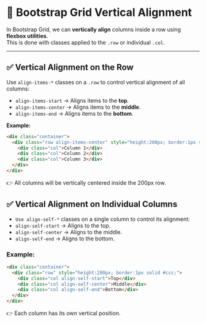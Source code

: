 # 🔹 Bootstrap Grid Vertical Alignment

In Bootstrap Grid, we can **vertically align** columns inside a row using **flexbox utilities**.  
This is done with classes applied to the `.row` or individual `.col`.

---

## ✅ Vertical Alignment on the Row

Use `align-items-*` classes on a `.row` to control vertical alignment of all columns:

- `align-items-start` → Aligns items to the **top**.  
- `align-items-center` → Aligns items to the **middle**.  
- `align-items-end` → Aligns items to the **bottom**.  

**Example:**

```html
<div class="container">
  <div class="row align-items-center" style="height:200px; border:1px solid #ccc;">
    <div class="col">Column 1</div>
    <div class="col">Column 2</div>
    <div class="col">Column 3</div>
  </div>
</div>
```
👉 All columns will be vertically centered inside the 200px row.

## ✅ Vertical Alignment on Individual Columns

- `Use align-self-*` classes on a single column to control its alignment:
- `align-self-start` → Aligns to the top.
- `align-self-center` → Aligns to the middle.
- `align-self-end` → Aligns to the bottom.

### Example:
```html
<div class="container">
  <div class="row" style="height:200px; border:1px solid #ccc;">
    <div class="col align-self-start">Top</div>
    <div class="col align-self-center">Middle</div>
    <div class="col align-self-end">Bottom</div>
  </div>
</div>
```
👉 Each column has its own vertical position.
